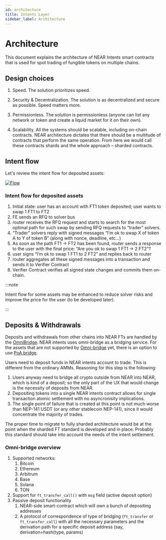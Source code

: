 ```yaml
---
id: architecture
title: Intents Layer
sidebar_label: Architecture
---
```


# Architecture

This document explains the architecture of NEAR Intents smart contracts that is used for spot trading of fungible tokens on multiple chains.

## Design choices

1. Speed. The solution prioritizes speed.
2. Security & Decentralization. The solution is as decentralized and secure as possible. Speed matters more.
3. Permissionless. The solution is permissionless (anyone can list any network or token and create a liquid market for it on their own).

4. Scalability. All the systems should be scalable, including on-chain contracts. NEAR architecture dictates that there should be a multitude of contracts that perform the same operation. From here we would call these contracts shards and the whole approach – sharded contracts.


## Intent flow

Let's review the intent flow for deposited assets:

[![Flow](/docs/assets/intents/off-chain-arch-4.png)](/docs/assets/intents/off-chain-arch-4.png)

### Intent flow for deposited assets

1. Initial state: user has an account with FT1 token deposited; user wants to swap 1 FT1 to FT2
2. FE sends an RFQ to solver bus
3. router receives the RFQ request and starts to search for the most optimal path for such swap by sending RFQ requests to “trader” solvers.
4. “Trader” solvers reply with signed messages “I’m ok to swap X of token A to Y of token B” (along with nonce, deadline, etc…)
5. As soon as the path FT1 -> FT2 has been found, router sends a response to the user with the final price: “Are you ok to swap 1 FT1 -> 2 FT2”?
6. user signs “I’m ok to swap 1 FT1 to 2 FT2” and replies back to router
7. router aggregates all these signed messages into a transaction and sends it to Verifier Contract
8. Verifier Contract verifies all signed state changes and commits them on-chain.


:::note

Intent flow for some assets may be enhanced to reduce solver risks and improve the price for the user (to be developed later).

:::


## Deposits & Withdrawals


Deposits and withdrawals from other chains into NEAR FTs are handled by the [OmniBridge](#). NEAR intents uses omni-bridge as a bridging service. For the assets that are not supported by [Omni-bridge](#omni-bridge-overview) yet, there is an option to use [PoA bridge](poa-bridge.md).

Users need to deposit funds in NEAR intents account to trade. This is different from the ordinary AMMs. Reasoning for this step is the following:

1. Users anyway need to bridge all crypto outside from NEAR into NEAR, which is kind of a deposit; so the only part of the UX that would change is the necessity of deposits from NEAR.
2. Depositing tokens into a single NEAR intents contract allows for single transaction atomic settlement with no asyncronisity implications.
3. The single point of failure that is created at this point is not much worse than NEP-141 USDT (or any other stablecoin NEP-141), since it would concentrate the majority of trades.

The proper time to migrate to fully sharded architecture would be at the point when the sharded FT standard is developed and in place. Probably this standard should take into account the needs of the intent settlement.

### Omni-bridge overview

1. Supported networks:
   1. Bitcoin
   2. Ethereum
   3. Arbitrum
   4. Base
   5. Solana
   6. TON
2. Support for `ft_transfer_call()` with `msg` field (active deposit option)
3. Passive deposit functionality
   1. NEAR-side smart-contract which will own a bunch of depositing addresses
   2. A protocol of correspondence of type of bridging (`ft_transfer` or `ft_transfer_call`) with all the necessary parameters and the derivation path for a specific deposit address (say, derivation=hash(type, params)

